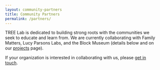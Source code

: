```yaml
---
layout: community-partners
title: Community Partners
permalink: /partners/
---
```


TREE Lab is dedicated to building strong roots with the communities we seek to educate and learn from. We are currently collaborating with Family Matters, Lucy Parsons Labs, and the Block Museum (details below and on our [projects](../projects/) page).

If your organization is interested in collaborating with us, please [get in touch](../contact/).